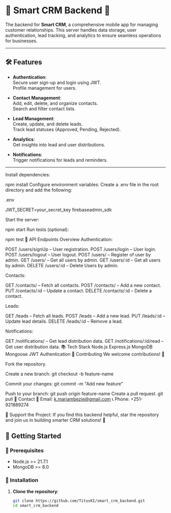 # 🌟 **Smart CRM Backend** 🌟  
The backend for **Smart CRM**, a comprehensive mobile app for managing customer relationships. This server handles data storage, user authentication, lead tracking, and analytics to ensure seamless operations for businesses.

---

## 🛠️ **Features**  
- **Authentication**:  
  Secure user sign-up and login using JWT.  
  Profile management for users.  

- **Contact Management**:  
  Add, edit, delete, and organize contacts.  
  Search and filter contact lists.  

- **Lead Management**:  
  Create, update, and delete leads.  
  Track lead statuses (Approved, Pending, Rejected).  

- **Analytics**:  
  Get insights into lead and user distributions.  

- **Notifications**:  
  Trigger notifications for leads and reminders.  

---
Install dependencies:

npm install
Configure environment variables:
Create a .env file in the root directory and add the following:

.env


JWT_SECRET=your_secret_key
firebaseadmin_sdk

Start the server:

npm start
Run tests (optional):

npm test
🎯 API Endpoints Overview
Authentication:

POST /users/signUp – User registration.
POST /users/login – User login.
POST /users/logout – User logout.
POST /users/ – Register of user by admin.
GET /users/ – Get all users by admin.
GET /users/:id – Get all users by admin.
DELETE /users/:id – Delete Users by admin.



Contacts:

GET /contacts/ – Fetch all contacts.
POST /contacts/ – Add a new contact.
PUT /contacts/:id – Update a contact.
DELETE /contacts/:id – Delete a contact.

Leads:

GET /leads – Fetch all leads.
POST /leads – Add a new lead.
PUT /leads/:id – Update lead details.
DELETE /leads/:id – Remove a lead.

Notifications:

GET /notifications/ – Get lead distribution data.
GET /notifications/:id/read – Get user distribution data.
📚 Tech Stack
Node.js
Express.js
MongoDB
Mongoose
JWT Authentication
🤝 Contributing
We welcome contributions! 🚀

Fork the repository.

Create a new branch:
git checkout -b feature-name

Commit your changes:
git commit -m "Add new feature"

Push to your branch:
git push origin feature-name
Create a pull request.
git pull
💌 Contact
📧 Email: k.mariambezie@gmail.com
📞 Phone: +251-921889274

🌟 Support the Project: If you find this backend helpful, star the repository and join us in building smarter CRM solutions! 🚀

## 🔧 **Getting Started**  

### 📁 Prerequisites  
- Node.js >= 21.7.1 
- MongoDB >= 8.0  

### 📲 Installation  

1. **Clone the repository**:  
   ```bash
   git clone https://github.com/TitusKI/smart_crm_backend.git
   cd smart_crm_backend

